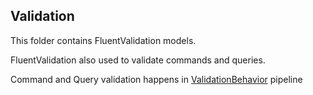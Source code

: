 ## Validation

This folder contains FluentValidation models.

FluentValidation also used to validate commands and queries.

Command and Query validation happens in [ValidationBehavior](https://github.com/ashchuk/jimmy.Articles.API/blob/master/jimmy.Articles.API/PipelineBehaviors/ValidationBehavior.cs) pipeline